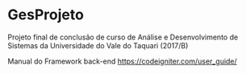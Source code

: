 # GesProjeto
Projeto final de conclusão de curso de Análise e Desenvolvimento de Sistemas da Universidade do Vale do Taquari (2017/B)

Manual do Framework back-end
https://codeigniter.com/user_guide/
